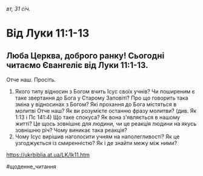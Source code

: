
_вт, 31 січ._

# Від Луки 11:1-13

## Люба Церква, доброго ранку! Сьогодні читаємо Євангеліє від Луки 11:1-13.
 Отче наш. Просіть.
1. Якого типу відносин з Богом вчить Ісус своїх учнів? Чи поширеним є таке звертання до Бога у Старому Заповіті? Про що говорить така зміна у відносинах з Богом? Які прохання до Бога містяться в молитві Отче наш? Як ви розумієте останню фразу молитви? (див. Як 1:13 і Пс 141:4) Що таке спокуса? Як вона з'являється в нашому житті? Це щось зовнішнє для людини, чи це реакція людини на якусь зовнішню річ? Чому виникає така реакція?
2. Чому Ісус вирішив наголосити учням на наполегливості? Як це узгоджується із смиренністю? Як і де знайти межу між ними?

https://ukrbiblia.at.ua/LK/lk11.htm

#щоденне_читання
